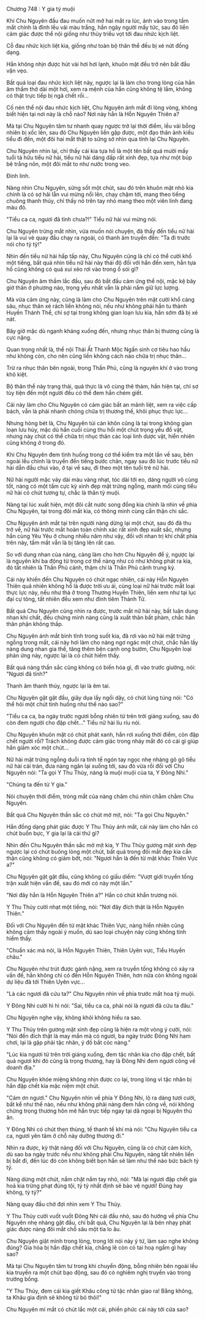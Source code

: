 




Chương 748 : Y gia tỷ muội


Khi Chu Nguyên đầu đau muốn nứt mở hai mắt ra lúc, ánh vào trong tầm mắt chính là đỉnh lều vải màu trắng, hắn ngây người mấy tức, sau đó liền cảm giác được thể nội giống như thủy triều vọt tới đau nhức kịch liệt.

Cỗ đau nhức kịch liệt kia, giống như toàn bộ thân thể đều bị xé nứt đồng dạng.

Hắn không nhịn được hút vài hơi hơi lạnh, khuôn mặt đều trở nên bắt đầu vặn vẹo.

Bất quá loại đau nhức kịch liệt này, ngược lại là làm cho trong lòng của hắn âm thầm thở dài một hơi, xem ra mệnh của hắn cũng không tệ lắm, không có thật trực tiếp bị ngã chết rồi...

Cố nén thể nội đau nhức kịch liệt, Chu Nguyên ánh mắt đi lòng vòng, không biết hiện tại nơi này là chỗ nào? Nơi này hẳn là Hỗn Nguyên Thiên a?

Mà tại Chu Nguyên tâm tư nhanh quay ngược trở lại thời điểm, lều vải bỗng nhiên bị xốc lên, sau đó Chu Nguyên liền gặp được, một đạo thân ảnh kiều tiểu đi đến, một đôi hai mắt thật to sững sờ nhìn qua tỉnh lại Chu Nguyên.

Chu Nguyên nhìn lại, chỉ thấy cái kia tựa hồ là một tên bất quá mười mấy tuổi tả hữu tiểu nữ hài, tiểu nữ hài dáng dấp rất xinh đẹp, tựa như một búp bê trắng nõn, một đôi mắt to như nước trong veo.

Đinh linh.

Nàng nhìn Chu Nguyên, sửng sốt một chút, sau đó trên khuôn mặt nhỏ kia chính là có sợ hãi lẫn vui mừng nổi lên, chạy chậm tới, mang theo tiếng chuông thanh thúy, chỉ thấy nó trên tay nhỏ mang theo một viên linh đang màu đỏ.

"Tiểu ca ca, ngươi đã tỉnh chưa?!" Tiểu nữ hài vui mừng nói.

Chu Nguyên trừng mắt nhìn, vừa muốn nói chuyện, đã thấy đến tiểu nữ hài lại là vui vẻ quay đầu chạy ra ngoài, có thanh âm truyền đến: "Ta đi trước nói cho tỷ tỷ!"

Nhìn đến tiểu nữ hài hấp tấp này, Chu Nguyên cũng là chỉ có thể cười khổ một tiếng, bất quá nhìn tiểu nữ hài này thái độ đối với hắn đến xem, hắn tựa hồ cũng không có quá xui xẻo rơi vào trong ổ sói gì?

Chu Nguyên âm thầm lắc đầu, sau đó bắt đầu cảm ứng thể nội, mặc kệ bây giờ thân ở phương nào, trọng yếu nhất vẫn là phải nắm giữ lực lượng.

Mà vừa cảm ứng này, cũng là làm cho Chu Nguyên trên mặt cười khổ càng sâu, nhục thân xé rách liền không nói, nếu như không phải hắn tu thành Huyền Thánh Thể, chỉ sợ tại trong không gian loạn lưu kia, hắn sớm đã bị xé nát.

Bây giờ mặc dù ngạnh kháng xuống đến, nhưng nhục thân bị thương cũng là cực nặng.

Quan trọng nhất là, thể nội Thái Ất Thanh Mộc Ngấn sinh cơ tiêu hao hầu như không còn, cho nên cũng liền không cách nào chữa trị nhục thân...

Trừ ra nhục thân bên ngoài, trong Thần Phủ, cũng là nguyên khí ở vào trong khô kiệt.

Bộ thân thể này trạng thái, quả thực là vô cùng thê thảm, hắn hiện tại, chỉ sợ tùy tiện đến một người đều có thể đem hắn chém giết.

Cái này làm cho Chu Nguyên có cảm giác bất an mãnh liệt, xem ra việc cấp bách, vẫn là phải nhanh chóng chữa trị thương thế, khôi phục thực lực...

Nhưng hỏng bét là, Chu Nguyên túi càn khôn cũng là tại trong không gian loạn lưu hủy, mặc dù hắn cuối cùng thu hồi một chút trọng yếu đồ vật, nhưng này chút có thể chữa trị nhục thân các loại linh dược vật, hiển nhiên cũng không ở trong đó.

Khi Chu Nguyên đem tình huống trong cơ thể kiểm tra một lần về sau, bên ngoài lều chính là truyền đến tiếng bước chân, ngay sau đó lúc trước tiểu nữ hài dẫn đầu chui vào, ở tại về sau, đi theo một tên tuổi trẻ nữ hài.

Nữ hài người mặc váy dài màu vàng nhạt, tóc dài tới eo, dáng người vô cùng tốt, nàng có một tấm cực kỳ xinh đẹp mặt trứng ngỗng, manh mối cùng tiểu nữ hài có chút tương tự, chắc là thân tỷ muội.

Nàng tại lúc xuất hiện, một đôi cắt nước song đồng kia chính là nhìn về phía Chu Nguyên, tại trong đôi mắt kia, có thông minh cùng cẩn thận chi sắc.

Chu Nguyên ánh mắt tại trên người nàng dừng lại một chút, sau đó đã thu trở về, nữ hài trước mắt hoàn toàn chính xác rất xinh đẹp xuất sắc, nhưng hắn cùng Yêu Yêu ở chung nhiều năm như vậy, đối với nhan trị khí chất phía trên này, tầm mắt vẫn là bị tăng lên rất cao.

So với dung nhan của nàng, càng làm cho hơn Chu Nguyên để ý, ngược lại là nguyên khí ba động từ trong cơ thể nàng như có như không phát ra kia, đó tất nhiên là Thần Phủ cảnh, thậm chí là Thần Phủ cảnh trung kỳ.

Cái này khiến đến Chu Nguyên có chút ngạc nhiên, cái này Hỗn Nguyên Thiên quả nhiên không hổ là được trời ưu ái, cùng loại nữ hài trước mắt loại thực lực này, nếu như thả ở trong Thương Huyền Thiên, liền xem như tại lục đại cự tông, tất nhiên đều xem như đỉnh tiêm Thánh Tử.

Bất quá Chu Nguyên cũng nhìn ra được, trước mắt nữ hài này, bất luận dung nhan khí chất, đều chứng minh nàng cũng là xuất thân bất phàm, chắc hẳn thân phận không thấp.

Chu Nguyên ánh mắt bình tĩnh trong suốt kia, đã rơi vào nữ hài mặt trứng ngỗng trong mắt, cái này hơi làm cho nàng ngơ ngác một chút, chắc hẳn lấy nàng dung nhan gia thế, tăng thêm bên cạnh ong bướm, Chu Nguyên loại phản ứng này, ngược lại là có chút hiếm thấy.

Bất quá nàng thần sắc cũng không có biến hóa gì, đi vào trước giường, nói: "Ngươi đã tỉnh?"

Thanh âm thanh thúy, ngược lại là êm tai.

Chu Nguyên gật gật đầu, giãy dụa lấy ngồi dậy, có chút lúng túng nói: "Có thể hỏi một chút tình huống như thế nào sao?"

"Tiểu ca ca, ba ngày trước ngươi bỗng nhiên từ trên trời giáng xuống, sau đó còn đem người cho đập chết..." Tiểu nữ hài líu ríu nói.

Chu Nguyên khuôn mặt có chút phát xanh, hắn rơi xuống thời điểm, còn đập chết người rồi? Trách không được cảm giác trong nháy mắt đó có cái gì giúp hắn giảm xóc một chút...

Nữ hài mặt trứng ngỗng duỗi ra tinh tế ngón tay ngọc nhẹ nhàng gõ gõ tiểu nữ hài cái trán, đưa nàng ngăn lại xuống tới, sau đó vừa rồi đối với Chu Nguyên nói: "Ta gọi Y Thu Thủy, nàng là muội muội của ta, Y Đông Nhi."

"Chúng ta đến từ Y gia."

Nói chuyện thời điểm, tròng mắt của nàng chăm chú nhìn chằm chằm Chu Nguyên.

Bất quá Chu Nguyên thần sắc có chút mờ mịt, nói: "Ta gọi Chu Nguyên."

Hắn đồng dạng phát giác được Y Thu Thủy ánh mắt, cái này làm cho hắn có chút buồn bực, Y gia lại là cái thứ gì?

Nhìn đến Chu Nguyên thần sắc mờ mịt kia, Y Thu Thủy gương mặt xinh đẹp ngược lại có chút buông lỏng một chút, bất quá trong đôi mắt đẹp kia cẩn thận cũng không có giảm bớt, nói: "Ngươi hẳn là đến từ mặt khác Thiên Vực a?"

Chu Nguyên gật gật đầu, cũng không có giấu diếm: "Vượt giới truyền tống trận xuất hiện vấn đề, sau đó mới có này một lần."

"Nơi đây hẳn là Hỗn Nguyên Thiên a?" Hắn có chút khẩn trương nói.

Y Thu Thủy cười nhạt một tiếng, nói: "Nơi đây đích thật là Hỗn Nguyên Thiên."

Đối với Chu Nguyên đến từ mặt khác Thiên Vực, nàng hiển nhiên cũng không cảm thấy ngoài ý muốn, dù sao loại chuyện này cũng không tính hiếm thấy.

"Chuẩn xác mà nói, là Hỗn Nguyên Thiên, Thiên Uyên vực, Tiểu Huyền châu."

Chu Nguyên như trút được gánh nặng, xem ra truyền tống không có xảy ra vấn đề, hắn không chỉ có đến Hỗn Nguyên Thiên, hơn nữa còn không ngoài dự liệu đã tới Thiên Uyên vực...

"Là các ngươi đã cứu ta?" Chu Nguyên nhìn về phía trước mắt hoa tỷ muội.

Y Đông Nhi cười hì hì nói: "Sai, tiểu ca ca, phải nói là ngươi đã cứu ta đâu."

Chu Nguyên nghe vậy, không khỏi không hiểu ra sao.

Y Thu Thủy trên gương mặt xinh đẹp cũng là hiện ra một vòng ý cười, nói: "Nói đến đích thật là may mắn mà có ngươi, ba ngày trước Đông Nhi ham chơi, lại là gặp phải tặc nhân, ý đồ bắt cóc nàng."

"Lúc kia ngươi từ trên trời giáng xuống, đem tặc nhân kia cho đập chết, bất quá ngươi khi đó cũng là trọng thương, hay là Đông Nhi đem ngươi cõng về doanh địa."

Chu Nguyên khóe miệng không nhịn được co lại, trong lòng vì tặc nhân bị hắn đập chết kia mặc niệm một chút.

"Cám ơn ngươi." Chu Nguyên nhìn về phía Y Đông Nhi, lộ ra dáng tươi cười, bất kể như thế nào, nếu như không phải nàng đem hắn cõng về, nói không chừng trọng thương hôn mê hắn trực tiếp ngay tại dã ngoại bị Nguyên thú ăn.

Y Đông Nhi có chút thẹn thùng, tế thanh tế khí mà nói: "Chu Nguyên tiểu ca ca, ngươi yên tâm ở chỗ này dưỡng thương đi."

Nhìn ra được, kỳ thật nàng đối với Chu Nguyên, cũng là có chút cảm kích, dù sao ba ngày trước nếu như không phải Chu Nguyên, nàng tất nhiên liền bị bắt đi, đến lúc đó còn không biết bọn hắn sẽ làm như thế nào bức bách tỷ tỷ.

Nàng dừng một chút, nắm chặt nắm tay nhỏ, nói: "Mà lại ngươi đập chết gia hoả kia trừng phạt đúng tội, tỷ tỷ nhất định sẽ bảo vệ ngươi! Đúng hay không, tỷ tỷ?"

Nàng quay đầu chờ đợi nhìn xem Y Thu Thủy.

Y Thu Thủy cười vuốt vuốt Đông Nhi cái đầu nhỏ, sau đó hướng về phía Chu Nguyên nhẹ nhàng gật đầu, chỉ bất quá, Chu Nguyên lại là bén nhạy phát giác được nàng đôi mắt chỗ sâu một tia lo âu.

Chu Nguyên giật mình trong lòng, trong lời nói này ý tứ, làm sao nghe không đúng? Gia hỏa bị hắn đập chết kia, chẳng lẽ còn có tai hoạ ngầm gì hay sao?

Mà tại Chu Nguyên tâm tư trong khi chuyển động, bỗng nhiên bên ngoài lều kia truyền ra một chút bạo động, sau đó có nghiêm nghị truyền vào trong trướng bồng.

"Y Thu Thủy, đem cái kia giết Khâu công tử tặc nhân giao ra! Bằng không, ta Khâu gia định sẽ không từ bỏ thôi!"

Chu Nguyên mí mắt có chút lắc một cái, phiền phức cái này tới cửa sao?





